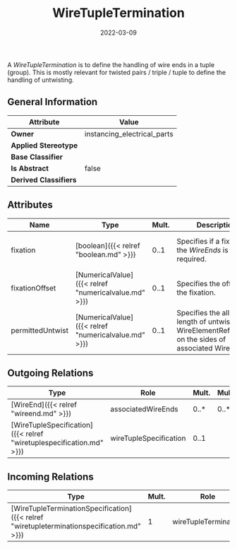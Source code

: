 ﻿---
title: WireTupleTermination
toc: false
type: specs
date: "2022-03-09"
draft: false
specification: VEC
version: 2.0.0
documentType: "Recommendation"
elementType: Class
classes:
  - WireTupleTermination
menu_name: vec-2.0.0
---
<p> A <i>WireTupleTermination</i> is to define the handling of wire ends in a tuple (group). This is mostly relevant for twisted pairs&#160;/&#160;triple / tuple to define the handling of untwisting.      </p>

## General Information

| Attribute               | Value |
|-------------------------|-------|
| **Owner**               | instancing_electrical_parts |
| **Applied Stereotype**  |   |
| **Base Classifier**     |   |
| **Is Abstract**         | false |
| **Derived Classifiers** |   |

## Attributes
|  Name  |  Type  |  Mult.  |  Description  |  Owning Classifier  |
|--------|--------|---------|---------------|--------------|
|fixation | [boolean]({{< relref "boolean.md" >}}) | 0..1 | Specifies if a fixation of the <i>WireEnds</i> is required. | [WireTupleTermination]({{< relref "wiretupletermination.md" >}}) |
|fixationOffset | [NumericalValue]({{< relref "numericalvalue.md" >}}) | 0..1 | Specifies the offset of the fixation. | [WireTupleTermination]({{< relref "wiretupletermination.md" >}}) |
|permittedUntwist | [NumericalValue]({{< relref "numericalvalue.md" >}}) | 0..1 | Specifies the allowed length of untwist for the WireElementReferences on the sides of associated WireEnds. | [WireTupleTermination]({{< relref "wiretupletermination.md" >}}) |

## Outgoing Relations
|    Type  |   Role   |   Mult.   |   Mult.   |   Description   |
|----------|----------|-----------|-----------|-----------------|
| [WireEnd]({{< relref "wireend.md" >}}) | associatedWireEnds | 0..* | 0..* |  |
| [WireTupleSpecification]({{< relref "wiretuplespecification.md" >}}) | wireTupleSpecification | 0..1 |  |  |
##  Incoming Relations
|    Type  |   Mult.  |   Role    |   Mult.   |   Description  |
|----------|----------|-----------|-----------|----------------|
| [WireTupleTerminationSpecification]({{< relref "wiretupleterminationspecification.md" >}}) | 1 | wireTupleTermination | 0..* |  |
